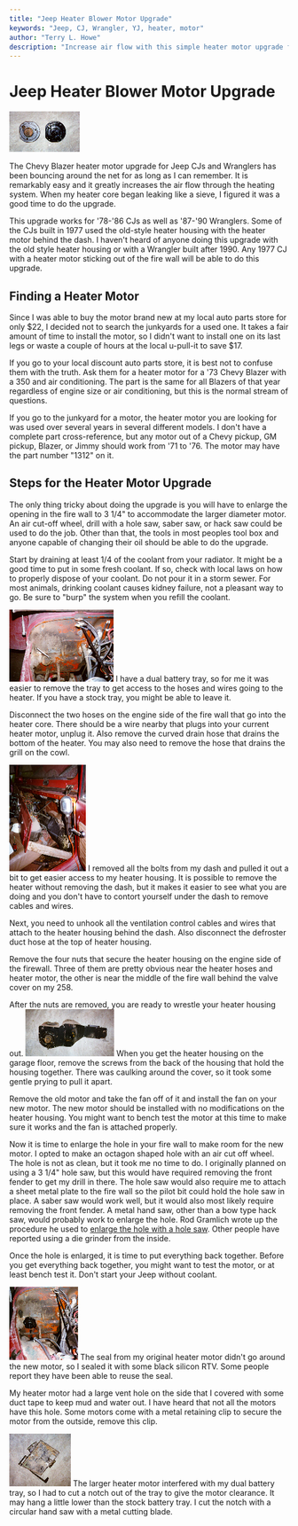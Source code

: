 ```yaml
---
title: "Jeep Heater Blower Motor Upgrade"
keywords: "Jeep, CJ, Wrangler, YJ, heater, motor"
author: "Terry L. Howe"
description: "Increase air flow with this simple heater motor upgrade for CJs and Wranglers"
---
```

# Jeep Heater Blower Motor Upgrade

[![Old and New Heater Motors](/images/body/heat5_.jpg)](/images/body/heat5.jpg) 

The Chevy Blazer heater motor upgrade for Jeep CJs and Wranglers has been bouncing around the net for as long as I can remember. It is remarkably easy and it greatly increases the air flow through the heating system. When my heater core began leaking like a sieve, I figured it was a good time to do the upgrade. 

This upgrade works for '78-'86 CJs as well as '87-'90 Wranglers. Some of the CJs built in 1977 used the old-style heater housing with the heater motor behind the dash. I haven't heard of anyone doing this upgrade with the old style heater housing or with a Wrangler built after 1990. Any 1977 CJ with a heater motor sticking out of the fire wall will be able to do this upgrade. 

## Finding a Heater Motor

Since I was able to buy the motor brand new at my local auto parts store for only $22, I decided not to search the junkyards for a used one. It takes a fair amount of time to install the motor, so I didn't want to install one on its last legs or waste a couple of hours at the local u-pull-it to save $17.

If you go to your local discount auto parts store, it is best not to confuse them with the truth. Ask them for a heater motor for a '73 Chevy Blazer with a 350 and air conditioning. The part is the same for all Blazers of that year regardless of engine size or air conditioning, but this is the normal stream of questions.

If you go to the junkyard for a motor, the heater motor you are looking for was used over several years in several different models. I don't have a complete part cross-reference, but any motor out of a Chevy pickup, GM pickup, Blazer, or Jimmy should work from '71 to '76. The motor may have the part number "1312" on it.

## Steps for the Heater Motor Upgrade

The only thing tricky about doing the upgrade is you will have to enlarge the opening in the fire wall to 3 1/4" to accommodate the larger diameter motor. An air cut-off wheel, drill with a hole saw, saber saw, or hack saw could be used to do the job. Other than that, the tools in most peoples tool box and anyone capable of changing their oil should be able to do the upgrade. 

Start by draining at least 1/4 of the coolant from your radiator. It might be a good time to put in some fresh coolant. If so, check with local laws on how to properly dispose of your coolant. Do not pour it in a storm sewer. For most animals, drinking coolant causes kidney failure, not a pleasant way to go. Be sure to "burp" the system when you refill the coolant. 

[![Fire wall with battery tray removed](/images/body/heat1_.jpg)](/images/body/heat1.jpg) I have a dual battery tray, so for me it was easier to remove the tray to get access to the hoses and wires going to the heater. If you have a stock tray, you might be able to leave it. 

Disconnect the two hoses on the engine side of the fire wall that go into the heater core. There should be a wire nearby that plugs into your current heater motor, unplug it. Also remove the curved drain hose that drains the bottom of the heater. You may also need to remove the hose that drains the grill on the cowl. 

[![Dash pulled back](/images/body/heat3_.jpg)](/images/body/heat3.jpg) I removed all the bolts from my dash and pulled it out a bit to get easier access to my heater housing. It is possible to remove the heater without removing the dash, but it makes it easier to see what you are doing and you don't have to contort yourself under the dash to remove cables and wires. 

Next, you need to unhook all the ventilation control cables and wires that attach to the heater housing behind the dash. Also disconnect the defroster duct hose at the top of heater housing. 

Remove the four nuts that secure the heater housing on the engine side of the firewall. Three of them are pretty obvious near the heater hoses and heater motor, the other is near the middle of the fire wall behind the valve cover on my 258. 

After the nuts are removed, you are ready to wrestle your heater housing out. [![Heater housing](/images/body/heat4_.jpg)](/images/body/heat4.jpg) When you get the heater housing on the garage floor, remove the screws from the back of the housing that hold the housing together. There was caulking around the cover, so it took some gentle prying to pull it apart. 

Remove the old motor and take the fan off of it and install the fan on your new motor. The new motor should be installed with no modifications on the heater housing. You might want to bench test the motor at this time to make sure it works and the fan is attached properly. 

Now it is time to enlarge the hole in your fire wall to make room for the new motor. I opted to make an octagon shaped hole with an air cut off wheel. The hole is not as clean, but it took me no time to do. I originally planned on using a 3 1/4" hole saw, but this would have required removing the front fender to get my drill in there. The hole saw would also require me to attach a sheet metal plate to the fire wall so the pilot bit could hold the hole saw in place. A saber saw would work well, but it would also most likely require removing the front fender. A metal hand saw, other than a bow type hack saw, would probably work to enlarge the hole. Rod Gramlich wrote up the procedure he used to [enlarge the hole with a hole saw](/body/heatsup.html). Other people have reported using a die grinder from the inside. 

Once the hole is enlarged, it is time to put everything back together. Before you get everything back together, you might want to test the motor, or at least bench test it. Don't start your Jeep without coolant. 

[![New heater motor installed](/images/body/heat6_.jpg)](/images/body/heat6.jpg) The seal from my original heater motor didn't go around the new motor, so I sealed it with some black silicon RTV. Some people report they have been able to reuse the seal. 

My heater motor had a large vent hole on the side that I covered with some duct tape to keep mud and water out. I have heard that not all the motors have this hole. Some motors come with a metal retaining clip to secure the motor from the outside, remove this clip. 

[![Battery tray with notch](/images/body/heat2_.jpg)](/images/body/heat2.jpg) The larger heater motor interfered with my dual battery tray, so I had to cut a notch out of the tray to give the motor clearance. It may hang a little lower than the stock battery tray. I cut the notch with a circular hand saw with a metal cutting blade.